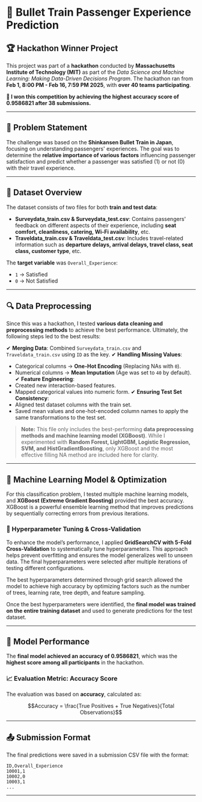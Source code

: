 # 🚄 Bullet Train Passenger Experience Prediction

## 🏆 Hackathon Winner Project
This project was part of a **hackathon** conducted by **Massachusetts Institute of Technology (MIT)** as part of the *Data Science and Machine Learning: Making Data-Driven Decisions Program*. The hackathon ran from **Feb 1, 8:00 PM - Feb 16, 7:59 PM 2025**, with **over 40 teams participating**. 

**🏅 I won this competition by achieving the highest accuracy score of 0.9586821 after 38 submissions.**

---

## 📌 Problem Statement
The challenge was based on the **Shinkansen Bullet Train in Japan**, focusing on understanding passengers' experiences. The goal was to determine the **relative importance of various factors** influencing passenger satisfaction and predict whether a passenger was satisfied (1) or not (0) with their travel experience.

---

## 📂 Dataset Overview
The dataset consists of two files for both **train and test data**:
- **Surveydata_train.csv & Surveydata_test.csv**: Contains passengers' feedback on different aspects of their experience, including **seat comfort, cleanliness, catering, Wi-Fi availability**, etc.
- **Traveldata_train.csv & Traveldata_test.csv**: Includes travel-related information such as **departure delays, arrival delays, travel class, seat class, customer type**, etc.

The **target variable** was `Overall_Experience`:
- `1` → Satisfied
- `0` → Not Satisfied

---

## 🔍 Data Preprocessing
Since this was a hackathon, I tested **various data cleaning and preprocessing methods** to achieve the best performance. 
Ultimately, the following steps led to the best results:

✔ **Merging Data**: Combined `Surveydata_train.csv` and `Traveldata_train.csv` using `ID` as the key.
✔ **Handling Missing Values**:
   - Categorical columns → **One-Hot Encoding** (Replacing NAs with `0`).
   - Numerical columns → **Mean Imputation** (Age was set to `40` by default).
✔ **Feature Engineering**:
   - Created new interaction-based features.
   - Mapped categorical values into numeric form.
✔ **Ensuring Test Set Consistency**:
   - Aligned test dataset columns with the train set.
   - Saved mean values and one-hot-encoded column names to apply the same transformations to the test set.

> **Note:** This file only includes the best-performing **data preprocessing methods and machine learning model (XGBoost)**. While I experimented with **Random Forest, LightGBM, Logistic Regression, SVM, and HistGradientBoosting**, only XGBoost and the most effective filling NA method are included here for clarity.

---

## 🤖 Machine Learning Model & Optimization
For this classification problem, I tested multiple machine learning models, and **XGBoost (Extreme Gradient Boosting)** provided the best accuracy. XGBoost is a powerful ensemble learning method that improves predictions by sequentially correcting errors from previous iterations. 

### 🔧 Hyperparameter Tuning & Cross-Validation
To enhance the model’s performance, I applied **GridSearchCV with 5-Fold Cross-Validation** to systematically tune hyperparameters. This approach helps prevent overfitting and ensures the model generalizes well to unseen data. The final hyperparameters were selected after multiple iterations of testing different configurations.

The best hyperparameters determined through grid search allowed the model to achieve high accuracy by optimizing factors such as the number of trees, learning rate, tree depth, and feature sampling. 

Once the best hyperparameters were identified, the **final model was trained on the entire training dataset** and used to generate predictions for the test dataset.

---

## 🎯 Model Performance
The **final model achieved an accuracy of 0.9586821**, which was the **highest score among all participants** in the hackathon. 

### 📈 Evaluation Metric: Accuracy Score
The evaluation was based on **accuracy**, calculated as:

$$Accuracy = \frac{True Positives + True Negatives}{Total Observations}$$

---

## 📤 Submission Format
The final predictions were saved in a submission CSV file with the format:
```csv
ID,Overall_Experience
10001,1
10002,0
10003,1
...
```
---

